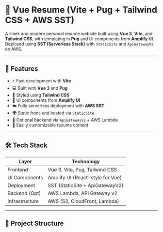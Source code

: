 # 🧾 Vue Resume (Vite + Pug + Tailwind CSS + AWS SST)

A sleek and modern personal resume website built using **Vue 3**, **Vite**, and **Tailwind CSS**, with templating in **Pug** and UI components from **Amplify UI**. Deployed using **SST (Serverless Stack)** with `StaticSite` and `ApiGatewayV2` on AWS.

---

## 🚀 Features

- ⚡ Fast development with **Vite**
- 💻 Built with **Vue 3** and **Pug**
- 🎨 Styled using **Tailwind CSS**
- 🧩 UI components from **Amplify UI**
- ☁️ Fully serverless deployment with **AWS SST**
- 🌍 Static front-end hosted via `StaticSite`
- 🔌 Optional backend via `ApiGatewayV2` + AWS Lambda
- 📄 Easily customizable resume content

---

## 🛠️ Tech Stack

| Layer        | Technology                |
| ------------ | -------------------------- |
| Frontend     | Vue 3, Vite, Pug, Tailwind CSS |
| UI Components| Amplify UI (React-style for Vue) |
| Deployment   | SST (StaticSite + ApiGatewayV2) |
| Backend (Opt)| AWS Lambda, API Gateway v2 |
| Infrastructure | AWS (S3, CloudFront, Lambda) |

---

## 📂 Project Structure

